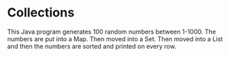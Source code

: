 # Collections

This Java program generates 100 random numbers between 1-1000.
The numbers are put into a Map. Then moved into a Set.
Then moved into a List and then the numbers are sorted and printed on every row.
